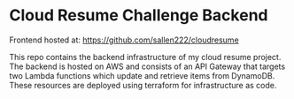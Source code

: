 # Cloud Resume Challenge Backend

Frontend hosted at: https://github.com/sallen222/cloudresume

This repo contains the backend infrastructure of my cloud resume project. 
The backend is hosted on AWS and consists of an API Gateway that targets two Lambda functions which update and retrieve items from DynamoDB.
These resources are deployed using terraform for infrastructure as code. 